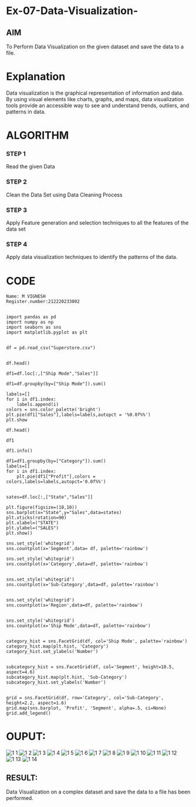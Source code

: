 # Ex-07-Data-Visualization-

## AIM
To Perform Data Visualization on the given dataset and save the data to a file. 

# Explanation
Data visualization is the graphical representation of information and data. By using visual elements like charts, graphs, and maps, data visualization tools provide an accessible way to see and understand trends, outliers, and patterns in data.

# ALGORITHM
### STEP 1
Read the given Data
### STEP 2
Clean the Data Set using Data Cleaning Process
### STEP 3
Apply Feature generation and selection techniques to all the features of the data set
### STEP 4
Apply data visualization techniques to identify the patterns of the data.


# CODE
```
Name: M VIGNESH
Register.number:212220233002


import pandas as pd
import numpy as np
import seaborn as sns
import matplotlib.pyplot as plt


df = pd.read_csv("Superstore.csv")


df.head()

df1=df.loc[:,["Ship Mode","Sales"]]

df1=df.groupby(by=["Ship Mode"]).sum()

labels=[]
for i in df1.index:
    labels.append(i)
colors = sns.color_palette('bright')
plt.pie(df1["Sales"],labels=labels,autopct = '%0.0f%%')
plt.show

df.head()

df1

df1.info()

df1=df1.groupby(by=["Category"]).sum()
labels=[]
for i in df1.index:
    plt.pie(df1["Profit"],colors = colors,labels=labels,autopct='0.0f%%')


sates=df.loc[:,["State","Sales"]]

plt.figure(figsize=(10,10))
sns.barplot(x="State",y="Sales",data=states)
plt.xticks(rotation=90)
plt.xlabel=("STATE")
plt.ylabel=("SALES")
plt.show()

sns.set_style('whitegrid')
sns.countplot(x='Segment',data= df, palette='rainbow')

sns.set_style('whitegrid')
sns.countplot(x='Category',data=df, palette='rainbow')


sns.set_style('whitegrid')
sns.countplot(x='Sub-Category',data=df, palette='rainbow')


sns.set_style('whitegrid')
sns.countplot(x='Region',data=df, palette='rainbow')


sns.set_style('whitegrid')
sns.countplot(x='Ship Mode',data=df, palette='rainbow')


category_hist = sns.FacetGrid(df, col='Ship Mode', palette='rainbow')
category_hist.map(plt.hist, 'Category')
category_hist.set_ylabels('Number')


subcategory_hist = sns.FacetGrid(df, col='Segment', height=10.5, aspect=4.6)
subcategory_hist.map(plt.hist, 'Sub-Category')
subcategory_hist.set_ylabels('Number')


grid = sns.FacetGrid(df, row='Category', col='Sub-Category', height=2.2, aspect=1.6)
grid.map(sns.barplot, 'Profit', 'Segment', alpha=.5, ci=None)
grid.add_legend()
```

# OUPUT:
![1 1](https://user-images.githubusercontent.com/53014593/200989933-49d958f6-867c-4cfc-ad7d-db87b5760437.png)
![1 2](https://user-images.githubusercontent.com/53014593/200990085-ee9aaf60-2673-4d9c-8f8a-2c19caf98220.png)
![1 3](https://user-images.githubusercontent.com/53014593/200990108-2a7cabe5-4d5d-45ba-804a-7e36aac53631.png)
![1 4](https://user-images.githubusercontent.com/53014593/200990123-9384dbb6-c13c-4f18-8b7e-c3b218180794.png)
![1 5](https://user-images.githubusercontent.com/53014593/200990132-b9bb3a40-6dfb-4954-bac7-327d110d3d91.png)
![1 6](https://user-images.githubusercontent.com/53014593/200990139-da3ba4d3-63bc-4c95-a30e-dcd476a3bb41.png)
![1 7](https://user-images.githubusercontent.com/53014593/200990143-9224780d-6a44-486a-9d63-880723da82f4.png)
![1 8](https://user-images.githubusercontent.com/53014593/200990164-d7e3324e-19a7-478d-a4e6-72d800476a9b.png)
![1 9](https://user-images.githubusercontent.com/53014593/200990172-19e71493-fb6b-40c2-8c03-251b26f9635d.png)
![1 10](https://user-images.githubusercontent.com/53014593/200990182-bb18daeb-9772-4914-b915-37740b58bafa.png)
![1 11](https://user-images.githubusercontent.com/53014593/200990253-342302c3-4c79-40aa-812f-e591295b63a8.png)
![1 12](https://user-images.githubusercontent.com/53014593/200990280-646c27ab-602a-4f03-9440-65fc01ea3a51.png)
![1 13](https://user-images.githubusercontent.com/53014593/200990308-1727f1f2-7a20-4b00-95d8-2e1b234ed06c.png)
![1 14](https://user-images.githubusercontent.com/53014593/200990345-96af72ef-3571-41cf-bfd1-505a933a13de.png)


## RESULT:
Data Visualization on a complex dataset and save the data to a file has been performed.
